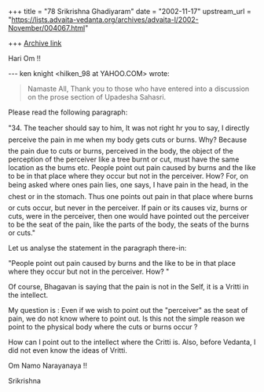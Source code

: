 +++
title = "78 Srikrishna Ghadiyaram"
date = "2002-11-17"
upstream_url = "https://lists.advaita-vedanta.org/archives/advaita-l/2002-November/004067.html"

+++
[Archive link](https://lists.advaita-vedanta.org/archives/advaita-l/2002-November/004067.html)

Hari Om !!


--- ken knight <hilken_98 at YAHOO.COM> wrote:
> Namaste All,
> Thank you to those who have entered into a
> discussion
> on the prose section of Upadesha Sahasri.

Please read the following paragraph:

"34.     The teacher should say to him, It was not right
hr you to say, I directly perceive the pain in me
when my body gets cuts or burns. Why? Because the
pain due to cuts or burns, perceived in the body, the
object of the perception of the perceiver like a tree
burnt or cut, must have the same location as the bums
etc. People point out pain caused by burns and the
like to be in that place where they occur but not in
the perceiver. How? For, on being asked where ones
pain lies, one says, I have pain in the head, in the
chest or in the stomach. Thus one points out pain in
that place where burns or cuts occur, but never in the
perceiver. If pain or its causes viz, burns or cuts,
were in the perceiver, then one would have pointed out
the perceiver to be the seat of the pain, like the
parts of the body, the seats of the burns or cuts."

Let us analyse the statement in the paragraph there-in:

"People point out pain caused by burns and the
like to be in that place where they occur but not in
the perceiver. How? "

Of course, Bhagavan is saying that the pain is not in the Self, it is a
Vritti in the intellect.

My question is : Even if we wish to point out the "perceiver" as the seat
of pain, we do not know where to point out. Is this not the simple reason
we point to the physical body where the cuts or burns occur ?

How can I point out to the intellect where the Critti is. Also, before
Vedanta, I did not even know the ideas of Vritti.

Om Namo Narayanaya !!

Srikrishna

